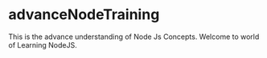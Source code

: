 # advanceNodeTraining
This is the advance understanding of Node Js Concepts. Welcome to world of Learning NodeJS.
